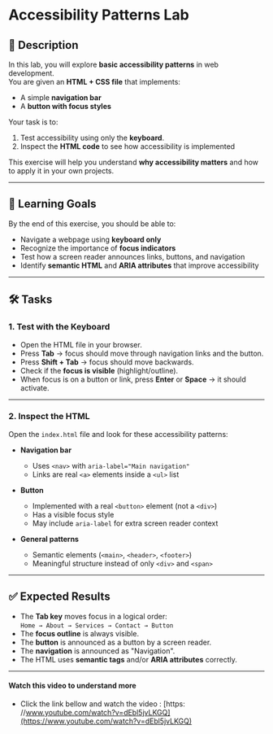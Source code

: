 # Accessibility Patterns Lab  

## 📖 Description  
In this lab, you will explore **basic accessibility patterns** in web development.  
You are given an **HTML + CSS file** that implements:  
- A simple **navigation bar**  
- A **button with focus styles**  

Your task is to:  
1. Test accessibility using only the **keyboard**. 
2. Inspect the **HTML code** to see how accessibility is implemented  

This exercise will help you understand **why accessibility matters** and how to apply it in your own projects.  

---

## 🎯 Learning Goals  
By the end of this exercise, you should be able to:  
- Navigate a webpage using **keyboard only**  
- Recognize the importance of **focus indicators**  
- Test how a screen reader announces links, buttons, and navigation  
- Identify **semantic HTML** and **ARIA attributes** that improve accessibility  

---

## 🛠️ Tasks  

### 1. Test with the Keyboard  
- Open the HTML file in your browser.  
- Press **Tab** → focus should move through navigation links and the button.  
- Press **Shift + Tab** → focus should move backwards.  
- Check if the **focus is visible** (highlight/outline).  
- When focus is on a button or link, press **Enter** or **Space** → it should activate.  


---

### 2. Inspect the HTML  
Open the `index.html` file and look for these accessibility patterns:  

- **Navigation bar**  
  - Uses `<nav>` with `aria-label="Main navigation"`  
  - Links are real `<a>` elements inside a `<ul>` list  

- **Button**  
  - Implemented with a real `<button>` element (not a `<div>`)  
  - Has a visible focus style  
  - May include `aria-label` for extra screen reader context  

- **General patterns**  
  - Semantic elements (`<main>`, `<header>`, `<footer>`)  
  - Meaningful structure instead of only `<div>` and `<span>`  

---

## ✅ Expected Results  
- The **Tab key** moves focus in a logical order:  
  `Home → About → Services → Contact → Button`  
- The **focus outline** is always visible.  
- The **button** is announced as a button by a screen reader.  
- The **navigation** is announced as "Navigation".  
- The HTML uses **semantic tags** and/or **ARIA attributes** correctly.  

---
 
#### Watch this video to understand more 
- Click the link bellow and watch the video : 
[https: //www.youtube.com/watch?v=dEbl5jvLKGQ](https://www.youtube.com/watch?v=dEbl5jvLKGQ)